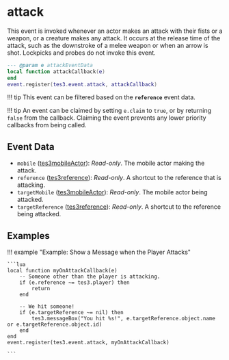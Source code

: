 # attack

This event is invoked whenever an actor makes an attack with their fists or a weapon, or a creature makes any attack. It occurs at the release time of the attack, such as the downstroke of a melee weapon or when an arrow is shot. Lockpicks and probes do not invoke this event.

```lua
--- @param e attackEventData
local function attackCallback(e)
end
event.register(tes3.event.attack, attackCallback)
```

!!! tip
	This event can be filtered based on the **`reference`** event data.

!!! tip
	An event can be claimed by setting `e.claim` to `true`, or by returning `false` from the callback. Claiming the event prevents any lower priority callbacks from being called.

## Event Data

* `mobile` ([tes3mobileActor](../../types/tes3mobileActor)): *Read-only*. The mobile actor making the attack.
* `reference` ([tes3reference](../../types/tes3reference)): *Read-only*. A shortcut to the reference that is attacking.
* `targetMobile` ([tes3mobileActor](../../types/tes3mobileActor)): *Read-only*. The mobile actor being attacked.
* `targetReference` ([tes3reference](../../types/tes3reference)): *Read-only*. A shortcut to the reference being attacked.

## Examples

!!! example "Example: Show a Message when the Player Attacks"

	```lua
	local function myOnAttackCallback(e)
		-- Someone other than the player is attacking.
		if (e.reference ~= tes3.player) then
			return
		end
	
		-- We hit someone!
		if (e.targetReference ~= nil) then
			tes3.messageBox("You hit %s!", e.targetReference.object.name or e.targetReference.object.id)
		end
	end
	event.register(tes3.event.attack, myOnAttackCallback)

	```

